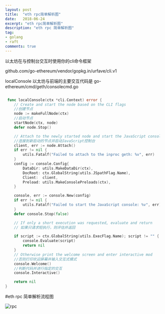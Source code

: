 ```yaml
---
layout: post
title:  "eth rpc简单解析图"
date:   2018-06-24
excerpt: "eth rpc简单解析图"
description: "eth rpc 简单解析图"
tag:
- golang
- raft
comments: true
---
```


以太坊在与控制台交互时使用你的cli命令框架

 github.com/go-ethereum/vendor/gopkg.in/urfave/cli.v1

localConsole
以太坊与前端的主要交互代码是
go-ethereum/cmd/geth/consolecmd.go
```go 

 func localConsole(ctx *cli.Context) error {
	// Create and start the node based on the CLI flags
	//创建节点
	node := makeFullNode(ctx)
	//启动节点
	startNode(ctx, node)
	defer node.Stop()

	// Attach to the newly started node and start the JavaScript console
	//连接到新启动的节点并启动JavaScript控制台
	client, err := node.Attach()
	if err != nil {
		utils.Fatalf("Failed to attach to the inproc geth: %v", err)
	}
	config := console.Config{
		DataDir: utils.MakeDataDir(ctx),
		DocRoot: ctx.GlobalString(utils.JSpathFlag.Name),
		Client:  client,
		Preload: utils.MakeConsolePreloads(ctx),
	}

	console, err := console.New(config)
	if err != nil {
		utils.Fatalf("Failed to start the JavaScript console: %v", err)
	}
	defer console.Stop(false)

	// If only a short execution was requested, evaluate and return
	// 如果只请求短执行，则评估并返回

	if script := ctx.GlobalString(utils.ExecFlag.Name); script != "" {
		console.Evaluate(script)
		return nil
	}
	// Otherwise print the welcome screen and enter interactive mod
	//否则打印欢迎屏幕并输入交互式模式
	console.Welcome()
	//判断代码并进行指定的交互
	console.Interactive()

	return nil
}
```





#eth rpc  简单解析流程图

 
 ![rpc](http://p8am46xs9.bkt.clouddn.com/18-6-23/85347295.jpg )
 